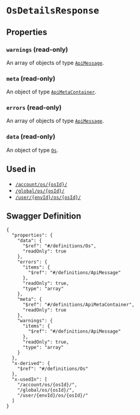 # `OsDetailsResponse` #







## Properties ##

### `warnings` (read-only) ###




An array of 
objects of type [`ApiMessage`](./../definitions/ApiMessage.mkd).


### `meta` (read-only) ###




An object of type [`ApiMetaContainer`](./../definitions/ApiMetaContainer.mkd).



### `errors` (read-only) ###




An array of 
objects of type [`ApiMessage`](./../definitions/ApiMessage.mkd).


### `data` (read-only) ###




An object of type [`Os`](./../definitions/Os.mkd).





## Used in ##

  + [`/account/os/{osId}/`](./../rest/api/v1beta0/account/os/{osId}/)
  + [`/global/os/{osId}/`](./../rest/api/v1beta0/global/os/{osId}/)
  + [`/user/{envId}/os/{osId}/`](./../rest/api/v1beta0/user/{envId}/os/{osId}/)

## Swagger Definition ##

    {
      "properties": {
        "data": {
          "$ref": "#/definitions/Os", 
          "readOnly": true
        }, 
        "errors": {
          "items": {
            "$ref": "#/definitions/ApiMessage"
          }, 
          "readOnly": true, 
          "type": "array"
        }, 
        "meta": {
          "$ref": "#/definitions/ApiMetaContainer", 
          "readOnly": true
        }, 
        "warnings": {
          "items": {
            "$ref": "#/definitions/ApiMessage"
          }, 
          "readOnly": true, 
          "type": "array"
        }
      }, 
      "x-derived": {
        "$ref": "#/definitions/Os"
      }, 
      "x-usedIn": [
        "/account/os/{osId}/", 
        "/global/os/{osId}/", 
        "/user/{envId}/os/{osId}/"
      ]
    }
